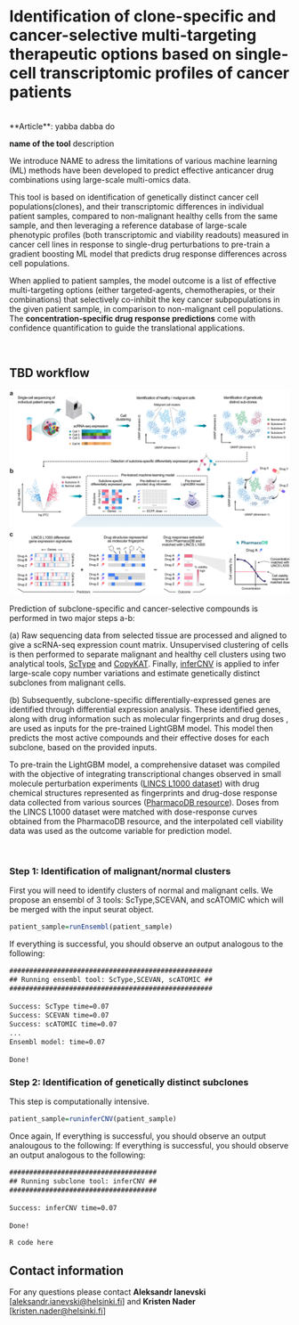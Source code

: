 # Identification of clone-specific and cancer-selective multi-targeting therapeutic options based on single-cell transcriptomic profiles of cancer patients
<br>
**Article**: yabba dabba do

<p style="text-align:justify;"> <b>name of the tool</b> description</p>

We introduce NAME to adress the limitations of various machine learning (ML) methods have been developed to predict effective anticancer drug combinations using large-scale multi-omics data. 

This tool is based on identification of genetically distinct cancer cell populations(clones), and their transcriptomic differences in individual patient samples, compared to non-malignant healthy cells from the same sample, and then leveraging a reference database of large-scale phenotypic profiles (both transcriptomic and viability readouts) measured in cancer cell lines in response to single-drug perturbations to pre-train a gradient boosting ML model that predicts drug response differences across cell populations.

When applied to patient samples, the model outcome is a list of effective multi-targeting options (either targeted-agents, chemotherapies, or their combinations) that selectively co-inhibit the key cancer subpopulations in the given patient sample, in comparison to non-malignant cell populations. The **concentration-specific drug response predictions** come with confidence quantification to guide the translational applications. 

<br>

## TBD workflow
<p align="center"> 
<img src="https://github.com/kris-nader/TBD/blob/main/workflow.png">
</p>

Prediction of subclone-specific and cancer-selective compounds is performed in two major steps a-b: 

(a) Raw sequencing data from selected tissue are processed and aligned to give a scRNA-seq expression count matrix. Unsupervised clustering of cells is then performed to separate malignant and healthy cell clusters using two analytical tools, [ScType](https://github.com/IanevskiAleksandr/sc-type) and [CopyKAT](https://github.com/navinlabcode/copykat). Finally, [inferCNV](https://github.com/broadinstitute/infercnv) is applied to infer large-scale copy number variations and estimate genetically distinct subclones from malignant cells. 

(b) Subsequently, subclone-specific differentially-expressed genes are identified through differential expression analysis. These identified genes, along with drug information such as molecular fingerprints and drug doses , are used as inputs for the pre-trained LightGBM model. This model then predicts the most active compounds and their effective doses for each subclone, based on the provided inputs. 

To pre-train the LightGBM model, a comprehensive dataset was compiled with the objective of integrating transcriptional changes observed in small molecule perturbation experiments ([LINCS L1000 dataset](https://clue.io/about)) with drug chemical structures represented as fingerprints and drug-dose response data collected from various sources ([PharmacoDB resource](http://pharmacodb.ca/)). Doses from the LINCS L1000 dataset were matched with dose-response curves obtained from the PharmacoDB resource, and the interpolated cell viability data was used as the outcome variable for prediction model.

<br>

### Step 1: Identification of malignant/normal clusters
First you will need to identify clusters of normal and malignant cells. We propose an ensembl of 3 tools: ScType,SCEVAN, and scATOMIC which will be merged with the input seurat object.

```R
patient_sample=runEnsembl(patient_sample)
```
If everything is successful, you should observe an output analogous to the following:
```
###################################################
## Running ensembl tool: ScType,SCEVAN, scATOMIC ##
###################################################

Success: ScType time=0.07 
Success: SCEVAN time=0.07 
Success: scATOMIC time=0.07 
...
Ensembl model: time=0.07 

Done!
```

### Step 2: Identification of genetically distinct subclones
This step is computationally intensive. 

```R
patient_sample=runinferCNV(patient_sample)
```
Once again, If everything is successful, you should observe an output analougous to the following: 
If everything is successful, you should observe an output analogous to the following:
```
#####################################
## Running subclone tool: inferCNV ##
#####################################

Success: inferCNV time=0.07 

Done!
```

```R
R code here

```

## Contact information
For any questions please contact **Aleksandr Ianevski** [aleksandr.ianevski@helsinki.fi] and  **Kristen Nader** [kristen.nader@helsinki.fi]

